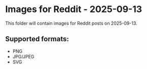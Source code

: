 # Images for Reddit - 2025-09-13

This folder will contain images for Reddit posts on 2025-09-13.

## Supported formats:
- PNG
- JPG/JPEG
- SVG
